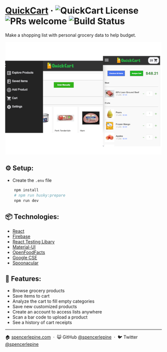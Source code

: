 # [QuickCart](https://grocery-client-sl.herokuapp.com/) &middot; ![QuickCart License](https://img.shields.io/badge/license-MIT-blue.svg) ![PRs welcome](https://img.shields.io/badge/PRs-welcome-brightgreen.svg) ![Build Status](https://github.com/spencerlepine/quickcart/actions/workflows/test.yml/badge.svg?branch=master)
Make a shopping list with personal grocery data to help budget.

![Demo Sreenshot](./client/src/assets/images/thumbnail.png)

## ⚙️ Setup:
- Create the ```.env``` file
```sh
    npm install
    # npm run husky:prepare
    npm run dev
```

## 📦 Technologies:
- [React](https://reactjs.org/)
- [Firebase](https://firebase.google.com/)
- [React Testing Libary](https://testing-library.com/)
- [Material-UI](https://material-ui.com/)
- [OpenFoodFacts](https://world.openfoodfacts.org)
- [Google CSE](https://cse.google.com)
- [Spoonacular](https://spoonacular.com/food-api/docs)

## 🌟 Features:
- Browse grocery products
- Save items to cart
- Analyze the cart to fill empty categories
- Save new customized products
- Create an account to access lists anywhere
- Scan a bar code to upload a product
- See a history of cart receipts

---

🏠 [spencerlepine.com](https://www.spencerlepine.com) &nbsp;&middot;&nbsp; 😺 GitHub [@spencerlepine](https://github.com/spencerlepine) &nbsp;&middot;&nbsp; 🐦 Twitter [@spencerlepine](http://twitter.com/spencerlepine)
